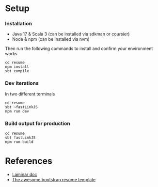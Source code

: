 # Setup

### Installation

- Java 17 & Scala 3 (can be installed via sdkman or coursier)
- Node & npm (can be installed via nvm)

Then run the following commands to install and confirm your environment works 
```
cd resume
npm install
sbt compile
```

### Dev iterations

In two different terminals
```
cd resume
sbt ~fastLinkJS
npm run dev
```

### Build output for production

```
cd resume
sbt fastLinkJS
npm run build
```

# References

- [Laminar doc](https://laminar.dev/documentation)
- [The awesome bootstrap resume template](https://github.com/StartBootstrap/startbootstrap-resume)
